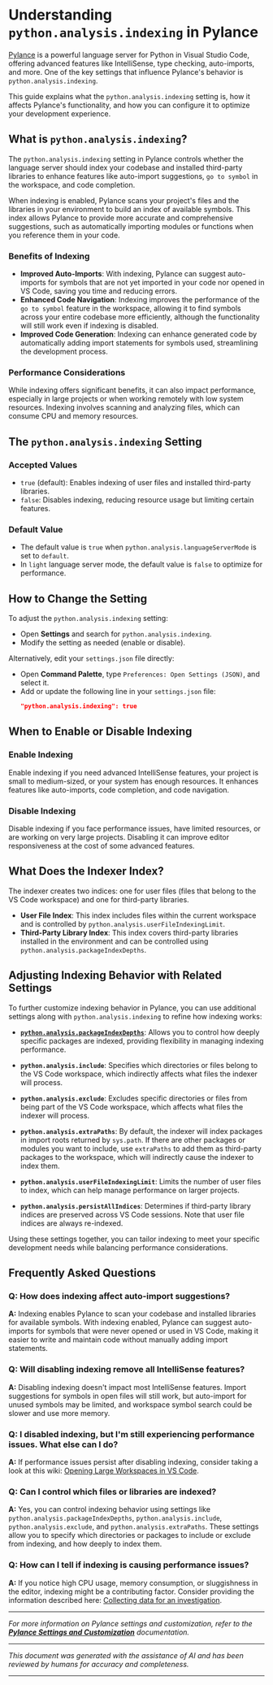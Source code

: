

# Understanding `python.analysis.indexing` in Pylance

[Pylance](https://marketplace.visualstudio.com/items?itemName=ms-python.vscode-pylance) is a powerful language server for Python in Visual Studio Code, offering advanced features like IntelliSense, type checking, auto-imports, and more. One of the key settings that influence Pylance's behavior is `python.analysis.indexing`.

This guide explains what the `python.analysis.indexing` setting is, how it affects Pylance's functionality, and how you can configure it to optimize your development experience.

## What is `python.analysis.indexing`?

The `python.analysis.indexing` setting in Pylance controls whether the language server should index your codebase and installed third-party libraries to enhance features like auto-import suggestions, `go to symbol` in the workspace, and code completion.

When indexing is enabled, Pylance scans your project's files and the libraries in your environment to build an index of available symbols. This index allows Pylance to provide more accurate and comprehensive suggestions, such as automatically importing modules or functions when you reference them in your code.

### Benefits of Indexing

- **Improved Auto-Imports**: With indexing, Pylance can suggest auto-imports for symbols that are not yet imported in your code nor opened in VS Code, saving you time and reducing errors.
- **Enhanced Code Navigation**: Indexing improves the performance of the `go to symbol` feature in the workspace, allowing it to find symbols across your entire codebase more efficiently, although the functionality will still work even if indexing is disabled.
- **Improved Code Generation**: Indexing can enhance generated code by automatically adding import statements for symbols used, streamlining the development process.

### Performance Considerations

While indexing offers significant benefits, it can also impact performance, especially in large projects or when working remotely with low system resources. Indexing involves scanning and analyzing files, which can consume CPU and memory resources.

## The `python.analysis.indexing` Setting

### Accepted Values

- `true` (default): Enables indexing of user files and installed third-party libraries.
- `false`: Disables indexing, reducing resource usage but limiting certain features.

### Default Value

- The default value is `true` when `python.analysis.languageServerMode` is set to `default`.
- In `light` language server mode, the default value is `false` to optimize for performance.

## How to Change the Setting

To adjust the `python.analysis.indexing` setting:

- Open **Settings** and search for `python.analysis.indexing`.
- Modify the setting as needed (enable or disable).

Alternatively, edit your `settings.json` file directly:

- Open **Command Palette**, type `Preferences: Open Settings (JSON)`, and select it.
- Add or update the following line in your `settings.json` file:
  ```json
  "python.analysis.indexing": true
  ```

## When to Enable or Disable Indexing

### Enable Indexing

Enable indexing if you need advanced IntelliSense features, your project is small to medium-sized, or your system has enough resources. It enhances features like auto-imports, code completion, and code navigation.

### Disable Indexing

Disable indexing if you face performance issues, have limited resources, or are working on very large projects. Disabling it can improve editor responsiveness at the cost of some advanced features.

## What Does the Indexer Index?

The indexer creates two indices: one for user files (files that belong to the VS Code workspace) and one for third-party libraries.

- **User File Index**: This index includes files within the current workspace and is controlled by `python.analysis.userFileIndexingLimit`.
- **Third-Party Library Index**: This index covers third-party libraries installed in the environment and can be controlled using `python.analysis.packageIndexDepths`.

## Adjusting Indexing Behavior with Related Settings

To further customize indexing behavior in Pylance, you can use additional settings along with `python.analysis.indexing` to refine how indexing works:

- **[`python.analysis.packageIndexDepths`](python_analysis_packageIndexDepths.md)**: Allows you to control how deeply specific packages are indexed, providing flexibility in managing indexing performance.

- **`python.analysis.include`**: Specifies which directories or files belong to the VS Code workspace, which indirectly affects what files the indexer will process.

- **`python.analysis.exclude`**: Excludes specific directories or files from being part of the VS Code workspace, which affects what files the indexer will process.

- **`python.analysis.extraPaths`**: By default, the indexer will index packages in import roots returned by `sys.path`. If there are other packages or modules you want to include, use `extraPaths` to add them as third-party packages to the workspace, which will indirectly cause the indexer to index them.

- **`python.analysis.userFileIndexingLimit`**: Limits the number of user files to index, which can help manage performance on larger projects.

- **`python.analysis.persistAllIndices`**: Determines if third-party library indices are preserved across VS Code sessions. Note that user file indices are always re-indexed.

Using these settings together, you can tailor indexing to meet your specific development needs while balancing performance considerations.

## Frequently Asked Questions

### Q: How does indexing affect auto-import suggestions?

**A:** Indexing enables Pylance to scan your codebase and installed libraries for available symbols. With indexing enabled, Pylance can suggest auto-imports for symbols that were never opened or used in VS Code, making it easier to write and maintain code without manually adding import statements.

### Q: Will disabling indexing remove all IntelliSense features?

**A:** Disabling indexing doesn't impact most IntelliSense features. Import suggestions for symbols in open files will still work, but auto-import for unused symbols may be limited, and workspace symbol search could be slower and use more memory.

### Q: I disabled indexing, but I'm still experiencing performance issues. What else can I do?

**A:** If performance issues persist after disabling indexing, consider taking a look at this wiki: [Opening Large Workspaces in VS Code](https://github.com/microsoft/pylance-release/wiki/Opening-Large-Workspaces-in-VS-Code).

### Q: Can I control which files or libraries are indexed?

**A:** Yes, you can control indexing behavior using settings like `python.analysis.packageIndexDepths`, `python.analysis.include`, `python.analysis.exclude`, and `python.analysis.extraPaths`. These settings allow you to specify which directories or packages to include or exclude from indexing, and how deeply to index them.

### Q: How can I tell if indexing is causing performance issues?

**A:** If you notice high CPU usage, memory consumption, or sluggishness in the editor, indexing might be a contributing factor. Consider providing the information described here: [Collecting data for an investigation](https://github.com/microsoft/pylance-release/wiki/Collecting-data-for-an-investigation.).

---

*For more information on Pylance settings and customization, refer to the **[Pylance Settings and Customization](https://code.visualstudio.com/docs/python/settings-reference)** documentation.*

---

*This document was generated with the assistance of AI and has been reviewed by humans for accuracy and completeness.*

---

